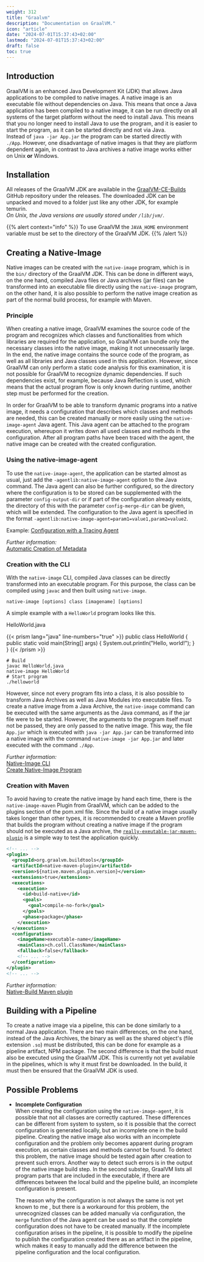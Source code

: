 ```yaml
---
weight: 312
title: "Graalvm"
description: "Documentation on GraalVM."
icon: "article"
date: "2024-07-01T15:37:43+02:00"
lastmod: "2024-07-01T15:37:43+02:00"
draft: false
toc: true
---
```


## Introduction

GraalVM is an enhanced Java Development Kit (JDK) that allows Java applications
to be compiled to native images. A native image is an executable file without
dependencies on Java. This means that once a Java application has been compiled
to a native image, it can be run directly on all systems of the target platform
without the need to install Java. This means that you no longer need to install
Java to use the program, and it is easier to start the program, as it can be
started directly and not via Java.  
Instead of `java -jar App.jar` the program can be started directly with
`./App`. However, one disadvantage of native images is that they are platform
dependent again, in contrast to Java archives a native image works either on
Unix **or** Windows.

## Installation

All releases of the GraalVM JDK are available in the [GraalVM-CE-Builds](https://github.com/graalvm/graalvm-ce-builds) GitHub repository
under the releases. The downloaded JDK can be unpacked and moved to a folder
just like any other JDK, for example temurin.  
*On Unix, the Java versions are usually stored under `/lib/jvm/`.*

{{% alert context="info" %}}
To use GraalVM the `JAVA_HOME` environment variable must be set to the directory
of the GraalVM JDK.
{{% /alert %}}

## Creating a Native-Image

Native images can be created with the `native-image` program, which is in the
`bin/` directory of the GraalVM JDK. This can be done in different ways, on the
one hand, compiled Java files or Java archives (jar files) can be transformed
into an executable file directly using the `native-image` program, on the other
hand, it is also possible to perform the native image creation as part of the
normal build process, for example with Maven.

### Principle

When creating a native image, GraalVM examines the source code of the program
and recognizes which classes and functionalities from which libraries are
required for the application, so GraalVM can bundle only the necessary classes
into the native image, making it not unnecessarily large. In the end, the native
image contains the source code of the program, as well as all libraries and Java
classes used in this application. However, since GraalVM can only perform a
static code analysis for this examination, it is not possible for GraalVM to
recognize dynamic dependencies. If such dependencies exist, for example, because
Java Reflection is used, which means that the actual program flow is only known
during runtime, another step must be performed for the creation.

In order for GraalVM to be able to transform dynamic programs into a native image,
it needs a configuration that describes which classes and methods are needed,
this can be created manually or more easily using the `native-image-agent` Java
agent. This Java agent can be attached to the program execution, whereupon it
writes down all used classes and methods in the configuration. After all program
paths have been traced with the agent, the native image can be created with the
created configuration.

### Using the native-image-agent

To use the `native-image-agent`, the application can be started almost as usual,
just add the `-agentlib:native-image-agent` option to the Java command. The Java
agent can also be further configured, so the directory where the configuration
is to be stored can be supplemented with the parameter `config-output-dir` or if
part of the configuration already exists, the directory of this with the
parameter `config-merge-dir` can be given, which will be extended. The
configuration to the Java agent is specified in the format
`-agentlib:native-image-agent=param1=value1,param2=value2`.

Example: [Configuration with a Tracing Agent](https://www.graalvm.org/latest/reference-manual/native-image/guides/configure-with-tracing-agent/)

*Further information:*  
[Automatic Creation of Metadata](https://www.graalvm.org/latest/reference-manual/native-image/metadata/AutomaticMetadataCollection/)

### Creation with the CLI

With the `native-image` CLI, compiled Java classes can be directly transformed
into an executable program. For this purpose, the class can be compiled using
`javac` and then built using `native-image`.

```shell
native-image [options] class [imagename] [options]
```

A simple example with a `HelloWorld` program looks like this.

HelloWorld.java

{{< prism lang="java" line-numbers="true" >}}
public class HelloWorld {
  public static void main(String[] args) {
    System.out.println("Hello, world!");
  }
}
{{< /prism >}}

```shell
# Build
javac HelloWorld.java
native-image HelloWorld
# Start program
./helloworld
```

However, since not every program fits into a class, it is also possible to
transform Java Archives as well as Java Modules into executable files. To create
a native image from a Java Archive, the `native-image` command can be executed
with the same arguments as the Java command, as if the jar file were to be
started. However, the arguments to the program itself must not be passed, they
are only passed to the native image. This way, the file `App.jar` which is
executed with `java -jar App.jar` can be transformed into a native image with the
command `native-image -jar App.jar` and later executed with the command `./App`.

*Further information:*  
[Native-Image CLI](https://www.graalvm.org/latest/reference-manual/native-image/)  
[Create Native-Image Program](https://www.graalvm.org/latest/reference-manual/native-image/guides/build-native-executable-from-jar/)

### Creation with Maven

To avoid having to create the native image by hand each time, there is the
`native-image-maven` Plugin from GraalVM, which can be added to the plugins
section of the pom.xml file. Since the build of a native image usually takes
longer than other types, it is recommended to create a Maven profile that builds
the program without creating a native image if the program should not be executed
as a Java archive, the [`really-exeutable-jar-maven-plugin`](https://github.com/brianm/really-executable-jars-maven-plugin)
is a simple way to test the application quickly.

```xml
<!-- ... -->
<plugin>
  <groupId>org.graalvm.buildtools</groupId>
  <artifactId>native-maven-plugin</artifactId>
  <version>${native.maven.plugin.version}</version>
  <extensions>true</extensions>
  <executions>
    <execution>
      <id>build-native</id>
      <goals>
        <goal>compile-no-fork</goal>
      </goals>
      <phase>package</phase>
    </execution>
  </executions>
  <configuration>
    <imageName>executable-name</imageName>
    <mainClass>ch.coll.ClassName</mainClass>
    <fallback>false</fallback>
    <!-- ... -->
  </configuration>
</plugin>
<!-- ... -->
```

*Further information:*  
[Native-Build Maven plugin](https://graalvm.github.io/native-build-tools/latest/maven-plugin.html)

## Building with a Pipeline

To create a native image via a pipeline, this can be done similarly to a normal
Java application. There are two main differences, on the one hand, instead of
the Java Archives, the binary as well as the shared object's (file extension
`.so`) must be distributed, this can be done for example as a pipeline artifact,
NPM package. The second difference is that the build must also be executed using
the GraalVM JDK. This is currently not yet available in the pipelines, which is
why it must first be downloaded. In the build, it must then be ensured that the
GraalVM JDK is used.

## Possible Problems

- **Incomplete Configuration**  
  When creating the configuration using the `native-image-agent`, it is possible
  that not all classes are correctly captured. These differences can be different
  from system to system, so it is possible that the correct configuration is
  generated locally, but an incomplete one in the build pipeline. Creating the
  native image also works with an incomplete configuration and the problem only
  becomes apparent during program execution, as certain classes and methods cannot
  be found. To detect this problem, the native image should be tested again after
  creation to prevent such errors. Another way to detect such errors is in the
  output of the native image build step. In the second substep, GraalVM lists all
  program parts that are included in the executable, if there are differences
  between the local build and the pipeline build, an incomplete configuration
  is present.

  The reason why the configuration is not always the same is not yet known to me
  , but there is a workaround for this problem, the unrecognized classes can be
  added manually via configuration, the `merge` function of the Java agent can be
  used so that the complete configuration does not have to be created manually.
  If the incomplete configuration arises in the pipeline, it is possible to
  modify the pipeline to publish the configuration created there as an artifact
  in the pipeline, which makes it easy to manually add the difference between the
  pipeline configuration and the local configuration.
